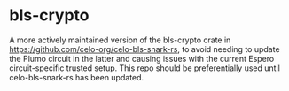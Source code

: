 # bls-crypto

A more actively maintained version of the bls-crypto crate in https://github.com/celo-org/celo-bls-snark-rs, to avoid needing to update the Plumo circuit in the latter and causing issues with the current Espero circuit-specific trusted setup. This repo should be preferentially used until celo-bls-snark-rs has been updated. 
